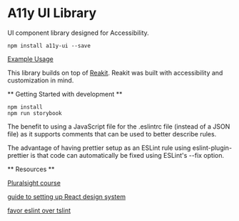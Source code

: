 # A11y UI Library

UI component library designed for Accessibility.


```
npm install a11y-ui --save
```

[Example Usage](https://codesandbox.io/s/a11y-ui-tlnml)

This library builds on top of [Reakit](https://reakit.io/).  Reakit was built with accessibility and customization in mind.

** Getting Started with development **

```
npm install
npm run storybook
```

The benefit to using a JavaScript file for the .eslintrc file (instead of a JSON file) as it supports comments that can be used to better describe rules.

The advantage of having prettier setup as an ESLint rule using eslint-plugin-prettier is that code can automatically be fixed using ESLint's --fix option.

** Resources **

[Pluralsight course](https://app.pluralsight.com/guides/react-typescript-module-create)

[guide to setting up React design system](https://dev.to/swyx/quick-guide-to-setup-your-react--typescript-storybook-design-system-1c51)

[favor eslint over tslint](https://www.robertcooper.me/using-eslint-and-prettier-in-a-typescript-project)